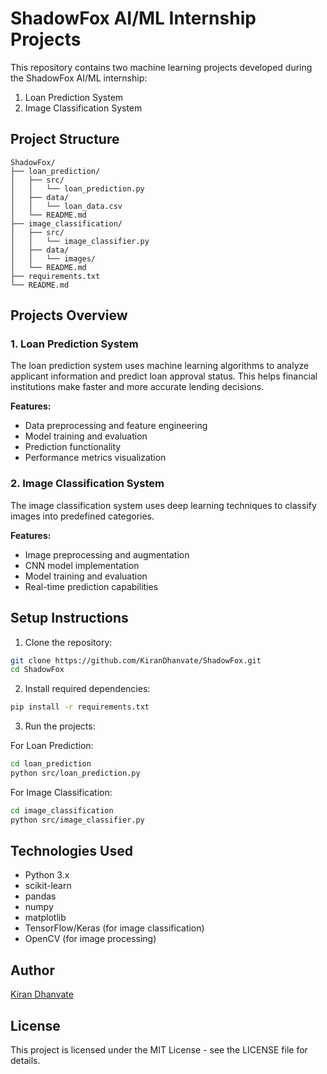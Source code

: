 # ShadowFox AI/ML Internship Projects

This repository contains two machine learning projects developed during the ShadowFox AI/ML internship:
1. Loan Prediction System
2. Image Classification System

## Project Structure

```
ShadowFox/
├── loan_prediction/
│   ├── src/
│   │   └── loan_prediction.py
│   ├── data/
│   │   └── loan_data.csv
│   └── README.md
├── image_classification/
│   ├── src/
│   │   └── image_classifier.py
│   ├── data/
│   │   └── images/
│   └── README.md
├── requirements.txt
└── README.md
```

## Projects Overview

### 1. Loan Prediction System
The loan prediction system uses machine learning algorithms to analyze applicant information and predict loan approval status. This helps financial institutions make faster and more accurate lending decisions.

**Features:**
- Data preprocessing and feature engineering
- Model training and evaluation
- Prediction functionality
- Performance metrics visualization

### 2. Image Classification System
The image classification system uses deep learning techniques to classify images into predefined categories.

**Features:**
- Image preprocessing and augmentation
- CNN model implementation
- Model training and evaluation
- Real-time prediction capabilities

## Setup Instructions

1. Clone the repository:
```bash
git clone https://github.com/KiranDhanvate/ShadowFox.git
cd ShadowFox
```

2. Install required dependencies:
```bash
pip install -r requirements.txt
```

3. Run the projects:

For Loan Prediction:
```bash
cd loan_prediction
python src/loan_prediction.py
```

For Image Classification:
```bash
cd image_classification
python src/image_classifier.py
```

## Technologies Used

- Python 3.x
- scikit-learn
- pandas
- numpy
- matplotlib
- TensorFlow/Keras (for image classification)
- OpenCV (for image processing)

## Author

[Kiran Dhanvate](https://github.com/KiranDhanvate)

## License

This project is licensed under the MIT License - see the LICENSE file for details. 